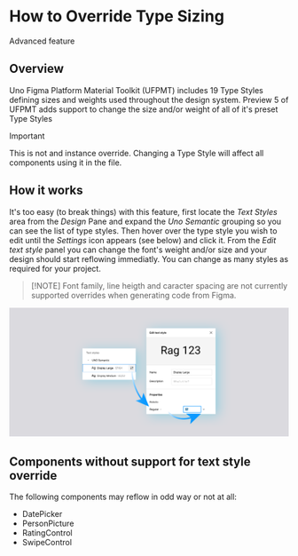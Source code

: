 # How to Override Type Sizing
Advanced feature
<br />

## Overview

Uno Figma Platform Material Toolkit (UFPMT) includes 19 Type Styles defining sizes and weights used throughout the design system. Preview 5 of UFPMT adds support to change the size and/or weight of all of it's preset Type Styles

> [!IMPORTANT]
> This is not and instance override. Changing a Type Style will affect all components using it in the file.

 ## How it works

It's too easy (to break things) with this feature, first locate the *Text Styles* area from the *Design* Pane and expand the *Uno Semantic* grouping so you can see the list of type styles. Then hover over the type style you wish to edit until the *Settings* icon appears (see below) and click it. From the *Edit text style* panel you can change the font's weight and/or size and your design should start reflowing immediatly. You can change as many styles as required for your project.

>[!NOTE] Font family, line heigth and caracter spacing are not currently supported overrides when generating code from Figma.

![Type Style Overrides](assets/TypeStyleOverrides.png)



## Components without support for text style override

The following components may reflow in odd way or not at all:

* DatePicker
* PersonPicture
* RatingControl
* SwipeControl